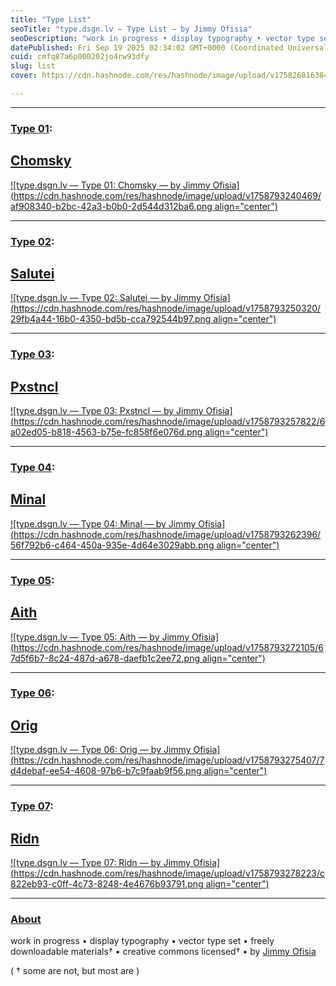 ```yaml
---
title: "Type List"
seoTitle: "type.dsgn.lv — Type List — by Jimmy Ofisia"
seoDescription: "work in progress • display typography • vector type set • freely downloadable materials • creative commons licensed • by Jimmy Ofisia"
datePublished: Fri Sep 19 2025 02:34:02 GMT+0000 (Coordinated Universal Time)
cuid: cmfq87a6p000202jo4rw93dfy
slug: list
cover: https://cdn.hashnode.com/res/hashnode/image/upload/v1758268163840/0351397a-a114-4883-a203-2ef172b884bb.png

---
```


---

### [Type 01](https://type.dsgn.lv/01):

## [Chomsky](https://type.dsgn.lv/01)

[![type.dsgn.lv — Type 01: Chomsky — by Jimmy Ofisia](https://cdn.hashnode.com/res/hashnode/image/upload/v1758793240469/af908340-b2bc-42a3-b0b0-2d544d312ba6.png align="center")](https://type.dsgn.lv/01)

---

### [Type 02](https://type.dsgn.lv/02):

## [Salutei](https://type.dsgn.lv/02)

[![type.dsgn.lv — Type 02: Salutei — by Jimmy Ofisia](https://cdn.hashnode.com/res/hashnode/image/upload/v1758793250320/29fb4a44-16b0-4350-bd5b-cca792544b97.png align="center")](https://type.dsgn.lv/02)

---

### [Type 03](https://type.dsgn.lv/03):

## [Pxstncl](https://type.dsgn.lv/03)

[![type.dsgn.lv — Type 03: Pxstncl — by Jimmy Ofisia](https://cdn.hashnode.com/res/hashnode/image/upload/v1758793257822/6a02ed05-b818-4563-b75e-fc858f6e076d.png align="center")](https://type.dsgn.lv/03)

---

### [Type 04](https://type.dsgn.lv/04):

## [Minal](https://type.dsgn.lv/04)

[![type.dsgn.lv — Type 04: Minal — by Jimmy Ofisia](https://cdn.hashnode.com/res/hashnode/image/upload/v1758793262396/56f792b6-c464-450a-935e-4d64e3029abb.png align="center")](https://type.dsgn.lv/04)

---

### [Type 05](https://type.dsgn.lv/05):

## [Aith](https://type.dsgn.lv/05)

[![type.dsgn.lv — Type 05: Aith — by Jimmy Ofisia](https://cdn.hashnode.com/res/hashnode/image/upload/v1758793272105/67d5f6b7-8c24-487d-a678-daefb1c2ee72.png align="center")](https://type.dsgn.lv/05)

---

### [Type 06](https://type.dsgn.lv/06):

## [Orig](https://type.dsgn.lv/06)

[![type.dsgn.lv — Type 06: Orig — by Jimmy Ofisia](https://cdn.hashnode.com/res/hashnode/image/upload/v1758793275407/7d4debaf-ee54-4608-97b6-b7c9faab9f56.png align="center")](https://type.dsgn.lv/06)

---

### [Type 07](https://type.dsgn.lv/07):

## [Ridn](https://type.dsgn.lv/07)

[![type.dsgn.lv — Type 07: Ridn — by Jimmy Ofisia](https://cdn.hashnode.com/res/hashnode/image/upload/v1758793278223/c822eb93-c0ff-4c73-8248-4e4676b93791.png align="center")](https://type.dsgn.lv/07)

---

### [About](https://type.dsgn.lv/about)

work in progress • display typography • vector type set • freely downloadable materials† • creative commons licensed† • by [Jimmy Ofisia](https://dsgn.lv)

( † some are not, but most are )